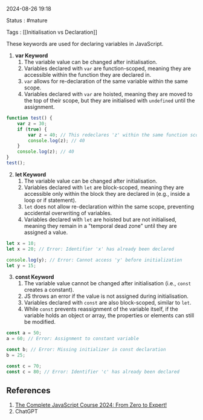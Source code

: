 2024-08-26 19:18

Status : #mature 

Tags : [[Initialisation vs Declaration]]

These keywords are used for declaring variables in JavaScript.

1. **var Keyword**
   1. The variable value can be changed after initialisation.
   2. Variables declared with `var` are function-scoped, meaning they are accessible within the function they are declared in.
   3. `var` allows for re-declaration of the same variable within the same scope.
   4. Variables declared with `var` are hoisted, meaning they are moved to the top of their scope, but they are initialised with `undefined` until the assignment.
   
```js
function test() {
    var z = 30;
    if (true) {
        var z = 40; // This redeclares 'z' within the same function scope
        console.log(z); // 40
    }
    console.log(z); // 40
}
test();
```

2. **let Keyword**
   1. The variable value can be changed after initialisation.
   2. Variables declared with `let` are block-scoped, meaning they are accessible only within the block they are declared in (e.g., inside a loop or if statement).
   3. `let` does not allow re-declaration within the same scope, preventing accidental overwriting of variables.
   4. Variables declared with `let` are hoisted but are not initialised, meaning they remain in a "temporal dead zone" until they are assigned a value.

```js
let x = 10;
let x = 20; // Error: Identifier 'x' has already been declared

console.log(y); // Error: Cannot access 'y' before initialization
let y = 15;
```

3. **const Keyword**
   1. The variable value cannot be changed after initialisation (i.e., `const` creates a constant).
   2. JS throws an error if the value is not assigned during initialisation.
   3. Variables declared with `const` are also block-scoped, similar to `let`.
   4. While `const` prevents reassignment of the variable itself, if the variable holds an object or array, the properties or elements can still be modified.
```js
const a = 50;
a = 60; // Error: Assignment to constant variable

const b; // Error: Missing initializer in const declaration
b = 25;

const c = 70;
const c = 80; // Error: Identifier 'c' has already been declared
```


## **References** 
1. [The Complete JavaScript Course 2024: From Zero to Expert!](https://www.udemy.com/course/the-complete-javascript-course/)
2. ChatGPT

